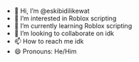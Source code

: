 - 👋 Hi, I’m @eskibidilikewat
- 👀 I’m interested in Roblox scripting 
- 🌱 I’m currently learning Roblox scripting 
- 💞️ I’m looking to collaborate on idk
- 📫 How to reach me idk
- 😄 Pronouns: He/Him


<!---
eskibidilikewat/eskibidilikewat is a ✨ special ✨ repository because its `README.md` (this file) appears on your GitHub profile.
You can click the Preview link to take a look at your changes.
--->
